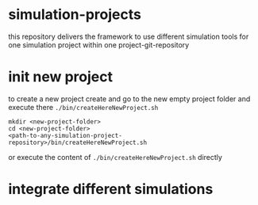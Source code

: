 # simulation-projects
this repository delivers the framework to use different simulation tools for one simulation project within one project-git-repository

# init new project
to create a new project create and go to the new empty project folder and execute there `./bin/createHereNewProject.sh`

    mkdir <new-project-folder>
    cd <new-project-folder>
    <path-to-any-simulation-project-repository>/bin/createHereNewProject.sh

or execute the content of `./bin/createHereNewProject.sh` directly  

# integrate different simulations

